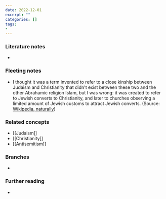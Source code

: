 ```yaml
---
date: 2022-12-01
excerpt: ""
categories: []
tags:
-
---
```


### Literature notes
- 

### Fleeting notes
- I thought it was a term invented to refer to a close kinship between Judaism and Christianity that didn't exist between these two and the other Abrahamic religion Islam, but I was wrong: it was created to refer to Jewish converts to Christianity, and later to churches observing a limited amount of Jewish customs to attract Jewish converts. (Source: [Wikipedia, naturally](https://en.wikipedia.org/wiki/Judeo-Christian#History))

### Related concepts
- [[Judaism]]
- [[Christianity]]
- [[Antisemitism]]

### Branches
- 

### Further reading
- 